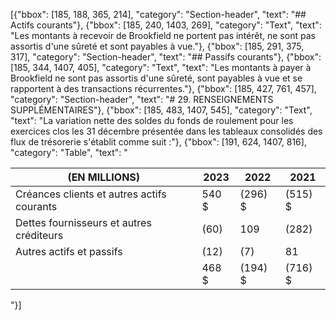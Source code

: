 [{"bbox": [185, 188, 365, 214], "category": "Section-header", "text": "## Actifs courants"}, {"bbox": [185, 240, 1403, 269], "category": "Text", "text": "Les montants à recevoir de Brookfield ne portent pas intérêt, ne sont pas assortis d'une sûreté et sont payables à vue."}, {"bbox": [185, 291, 375, 317], "category": "Section-header", "text": "## Passifs courants"}, {"bbox": [185, 344, 1407, 405], "category": "Text", "text": "Les montants à payer à Brookfield ne sont pas assortis d'une sûreté, sont payables à vue et se rapportent à des transactions récurrentes."}, {"bbox": [185, 427, 761, 457], "category": "Section-header", "text": "# 29. RENSEIGNEMENTS SUPPLÉMENTAIRES"}, {"bbox": [185, 483, 1407, 545], "category": "Text", "text": "La variation nette des soldes du fonds de roulement pour les exercices clos les 31 décembre présentée dans les tableaux consolidés des flux de trésorerie s'établit comme suit :"}, {"bbox": [191, 624, 1407, 816], "category": "Table", "text": "<table><thead><tr><th>(EN MILLIONS)</th><th>2023</th><th>2022</th><th>2021</th></tr></thead><tbody><tr><td>Créances clients et autres actifs courants</td><td>540 $</td><td>(296) $</td><td>(515) $</td></tr><tr><td>Dettes fournisseurs et autres créditeurs</td><td>(60)</td><td>109</td><td>(282)</td></tr><tr><td>Autres actifs et passifs</td><td>(12)</td><td>(7)</td><td>81</td></tr><tr><td></td><td>468 $</td><td>(194) $</td><td>(716) $</td></tr></tbody></table>"}]